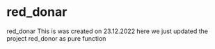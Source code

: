 # red_donar
red_donar
This is was created on 23.12.2022 here we just updated the project red_donor as pure function
